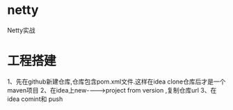 # netty
Netty实战
# 工程搭建
1、先在github新建仓库,仓库包含pom.xml文件.这样在idea clone仓库后才是一个maven项目
2、在idea上new---->project from version ,复制仓库url
3、在idea comint和 push